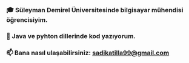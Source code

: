 ### 
###  :mortar_board: Süleyman Demirel Üniversitesinde bilgisayar mühendisi öğrencisiyim.
###  :metal: Java ve pyhton dillerinde kod yazıyorum.
###  :mailbox: Bana nasıl ulaşabilirsiniz: sadikatilla99@gmail.com

